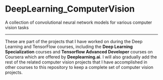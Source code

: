 # DeepLearning_ComputerVision
A collection of convolutional neural network models for various computer vision tasks

----

These are part of the projects that I have worked on during the Deep Learning and TensorFlow courses, including the **Deep Learning Specialization** courses and **Tensorflow Advanced Developer** courses on Coursera which are offered by **Deeplearning.ai**. I will also gradually add the rest of the related computer vision projects that I have accomplished in other courses to this repository to keep a complete set of computer vision projects. 
